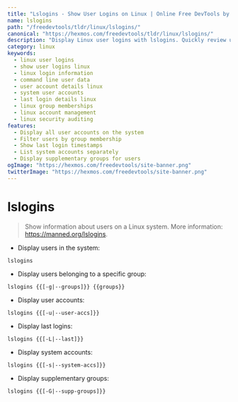 ```yaml
---
title: "Lslogins - Show User Logins on Linux | Online Free DevTools by Hexmos"
name: lslogins
path: "/freedevtools/tldr/linux/lslogins/"
canonical: "https://hexmos.com/freedevtools/tldr/linux/lslogins/"
description: "Display Linux user logins with lslogins. Quickly review user accounts, last logins, and group memberships on your system. Free online tool, no registration required."
category: linux
keywords:
  - linux user logins
  - show user logins linux
  - linux login information
  - command line user data
  - user account details linux
  - system user accounts
  - last login details linux
  - linux group memberships
  - linux account management
  - linux security auditing
features:
  - Display all user accounts on the system
  - Filter users by group membership
  - Show last login timestamps
  - List system accounts separately
  - Display supplementary groups for users
ogImage: "https://hexmos.com/freedevtools/site-banner.png"
twitterImage: "https://hexmos.com/freedevtools/site-banner.png"
---
```


# lslogins

> Show information about users on a Linux system.
> More information: <https://manned.org/lslogins>.

- Display users in the system:

`lslogins`

- Display users belonging to a specific group:

`lslogins {{[-g|--groups]}} {{groups}}`

- Display user accounts:

`lslogins {{[-u|--user-accs]}}`

- Display last logins:

`lslogins {{[-L|--last]}}`

- Display system accounts:

`lslogins {{[-s|--system-accs]}}`

- Display supplementary groups:

`lslogins {{[-G|--supp-groups]}}`
